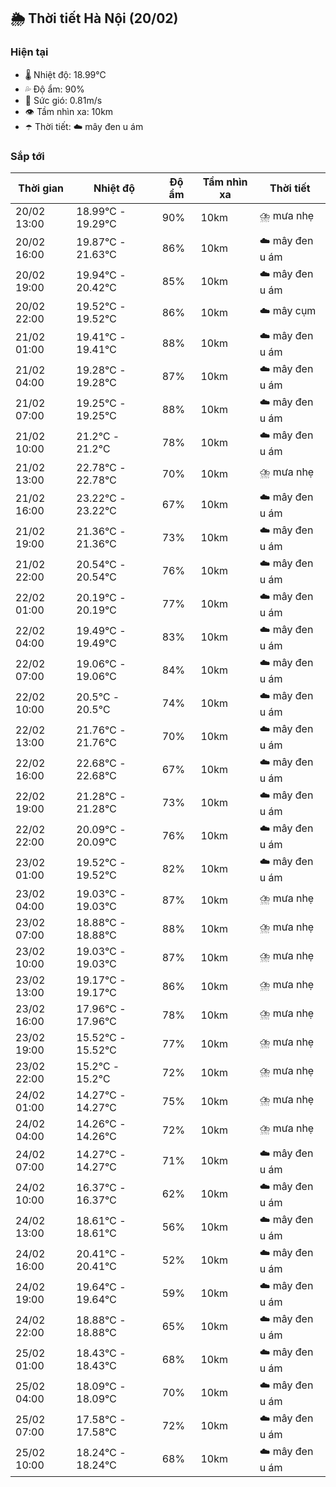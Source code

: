 ## 🌦️ Thời tiết Hà Nội (20/02)

### Hiện tại

- 🌡️ Nhiệt độ: 18.99℃
- 💦 Độ ẩm: 90%
- 💨 Sức gió: 0.81m/s
- 👁️ Tầm nhìn xa: 10km
- ☂️ Thời tiết: ☁️ mây đen u ám

### Sắp tới

| Thời gian | Nhiệt độ | Độ ẩm | Tầm nhìn xa | Thời tiết |
| --- | --- | --- | --- | --- |
| 20/02 13:00 | 18.99℃ - 19.29℃ | 90% | 10km | ⛈️ mưa nhẹ |
| 20/02 16:00 | 19.87℃ - 21.63℃ | 86% | 10km | ☁️ mây đen u ám |
| 20/02 19:00 | 19.94℃ - 20.42℃ | 85% | 10km | ☁️ mây đen u ám |
| 20/02 22:00 | 19.52℃ - 19.52℃ | 86% | 10km | ☁️ mây cụm |
| 21/02 01:00 | 19.41℃ - 19.41℃ | 88% | 10km | ☁️ mây đen u ám |
| 21/02 04:00 | 19.28℃ - 19.28℃ | 87% | 10km | ☁️ mây đen u ám |
| 21/02 07:00 | 19.25℃ - 19.25℃ | 88% | 10km | ☁️ mây đen u ám |
| 21/02 10:00 | 21.2℃ - 21.2℃ | 78% | 10km | ☁️ mây đen u ám |
| 21/02 13:00 | 22.78℃ - 22.78℃ | 70% | 10km | ⛈️ mưa nhẹ |
| 21/02 16:00 | 23.22℃ - 23.22℃ | 67% | 10km | ☁️ mây đen u ám |
| 21/02 19:00 | 21.36℃ - 21.36℃ | 73% | 10km | ☁️ mây đen u ám |
| 21/02 22:00 | 20.54℃ - 20.54℃ | 76% | 10km | ☁️ mây đen u ám |
| 22/02 01:00 | 20.19℃ - 20.19℃ | 77% | 10km | ☁️ mây đen u ám |
| 22/02 04:00 | 19.49℃ - 19.49℃ | 83% | 10km | ☁️ mây đen u ám |
| 22/02 07:00 | 19.06℃ - 19.06℃ | 84% | 10km | ☁️ mây đen u ám |
| 22/02 10:00 | 20.5℃ - 20.5℃ | 74% | 10km | ☁️ mây đen u ám |
| 22/02 13:00 | 21.76℃ - 21.76℃ | 70% | 10km | ☁️ mây đen u ám |
| 22/02 16:00 | 22.68℃ - 22.68℃ | 67% | 10km | ☁️ mây đen u ám |
| 22/02 19:00 | 21.28℃ - 21.28℃ | 73% | 10km | ☁️ mây đen u ám |
| 22/02 22:00 | 20.09℃ - 20.09℃ | 76% | 10km | ☁️ mây đen u ám |
| 23/02 01:00 | 19.52℃ - 19.52℃ | 82% | 10km | ☁️ mây đen u ám |
| 23/02 04:00 | 19.03℃ - 19.03℃ | 87% | 10km | ⛈️ mưa nhẹ |
| 23/02 07:00 | 18.88℃ - 18.88℃ | 88% | 10km | ⛈️ mưa nhẹ |
| 23/02 10:00 | 19.03℃ - 19.03℃ | 87% | 10km | ⛈️ mưa nhẹ |
| 23/02 13:00 | 19.17℃ - 19.17℃ | 86% | 10km | ⛈️ mưa nhẹ |
| 23/02 16:00 | 17.96℃ - 17.96℃ | 78% | 10km | ⛈️ mưa nhẹ |
| 23/02 19:00 | 15.52℃ - 15.52℃ | 77% | 10km | ⛈️ mưa nhẹ |
| 23/02 22:00 | 15.2℃ - 15.2℃ | 72% | 10km | ⛈️ mưa nhẹ |
| 24/02 01:00 | 14.27℃ - 14.27℃ | 75% | 10km | ⛈️ mưa nhẹ |
| 24/02 04:00 | 14.26℃ - 14.26℃ | 72% | 10km | ⛈️ mưa nhẹ |
| 24/02 07:00 | 14.27℃ - 14.27℃ | 71% | 10km | ☁️ mây đen u ám |
| 24/02 10:00 | 16.37℃ - 16.37℃ | 62% | 10km | ☁️ mây đen u ám |
| 24/02 13:00 | 18.61℃ - 18.61℃ | 56% | 10km | ☁️ mây đen u ám |
| 24/02 16:00 | 20.41℃ - 20.41℃ | 52% | 10km | ☁️ mây đen u ám |
| 24/02 19:00 | 19.64℃ - 19.64℃ | 59% | 10km | ☁️ mây đen u ám |
| 24/02 22:00 | 18.88℃ - 18.88℃ | 65% | 10km | ☁️ mây đen u ám |
| 25/02 01:00 | 18.43℃ - 18.43℃ | 68% | 10km | ☁️ mây đen u ám |
| 25/02 04:00 | 18.09℃ - 18.09℃ | 70% | 10km | ☁️ mây đen u ám |
| 25/02 07:00 | 17.58℃ - 17.58℃ | 72% | 10km | ☁️ mây đen u ám |
| 25/02 10:00 | 18.24℃ - 18.24℃ | 68% | 10km | ☁️ mây đen u ám |
